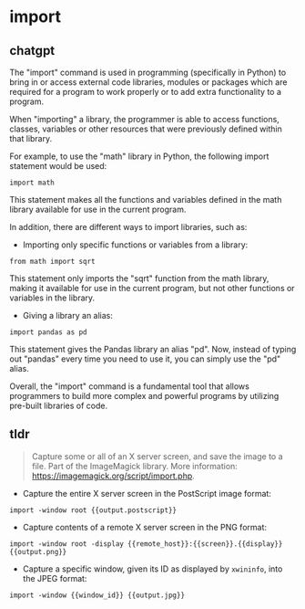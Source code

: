 # import 
## chatgpt 
The "import" command is used in programming (specifically in Python) to bring in or access external code libraries, modules or packages which are required for a program to work properly or to add extra functionality to a program. 

When "importing" a library, the programmer is able to access functions, classes, variables or other resources that were previously defined within that library. 

For example, to use the "math" library in Python, the following import statement would be used:

```
import math
```

This statement makes all the functions and variables defined in the math library available for use in the current program. 

In addition, there are different ways to import libraries, such as:

- Importing only specific functions or variables from a library:

```
from math import sqrt
```

This statement only imports the "sqrt" function from the math library, making it available for use in the current program, but not other functions or variables in the library.

- Giving a library an alias:

```
import pandas as pd
```

This statement gives the Pandas library an alias "pd". Now, instead of typing out "pandas" every time you need to use it, you can simply use the "pd" alias. 

Overall, the "import" command is a fundamental tool that allows programmers to build more complex and powerful programs by utilizing pre-built libraries of code. 

## tldr 
 
> Capture some or all of an X server screen, and save the image to a file.
> Part of the ImageMagick library.
> More information: <https://imagemagick.org/script/import.php>.

- Capture the entire X server screen in the PostScript image format:

`import -window root {{output.postscript}}`

- Capture contents of a remote X server screen in the PNG format:

`import -window root -display {{remote_host}}:{{screen}}.{{display}} {{output.png}}`

- Capture a specific window, given its ID as displayed by `xwininfo`, into the JPEG format:

`import -window {{window_id}} {{output.jpg}}`
